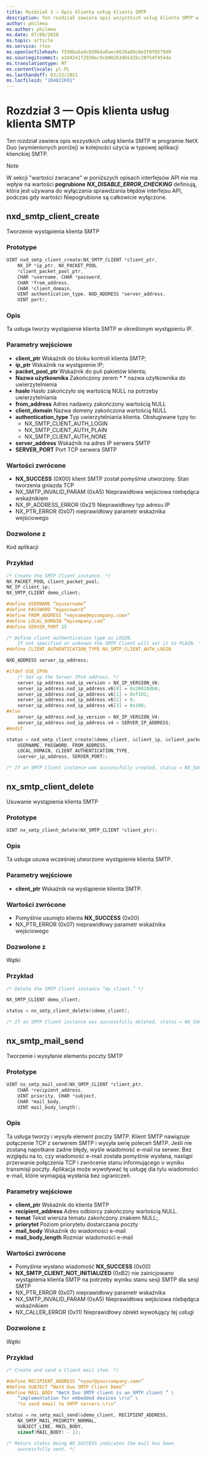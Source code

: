 ```yaml
---
title: Rozdział 3 — Opis klienta usług klienta SMTP
description: Ten rozdział zawiera opis wszystkich usług klienta SMTP w programie NetX Duo (wymienionych poniżej) w kolejności użycia w typowej aplikacji klienckiej SMTP.
author: philmea
ms.author: philmea
ms.date: 07/09/2020
ms.topic: article
ms.service: rtos
ms.openlocfilehash: f590ba5a4c020b4a0aec6628a89c0e5f0f8579d9
ms.sourcegitcommit: e3d42e1f2920ec9cb002634b542bc20754f9544e
ms.translationtype: MT
ms.contentlocale: pl-PL
ms.lasthandoff: 03/22/2021
ms.locfileid: "104821691"
---
```

# <a name="chapter-3---client-description-of-smtp-client-services"></a>Rozdział 3 — Opis klienta usług klienta SMTP

Ten rozdział zawiera opis wszystkich usług klienta SMTP w programie NetX Duo (wymienionych poniżej) w kolejności użycia w typowej aplikacji klienckiej SMTP.

> [!NOTE]
> W sekcji "wartości zwracane" w poniższych opisach interfejsów API nie ma wpływ na wartości **pogrubione** **_NX_DISABLE_ERROR_CHECKING_** definiują, która jest używana do wyłączania sprawdzania błędów interfejsu API, podczas gdy wartości Niepogrubione są całkowicie wyłączone.

## <a name="nxd_smtp_client_create"></a>nxd_smtp_client_create

Tworzenie wystąpienia klienta SMTP

### <a name="prototype"></a>Prototype

```C
UINT nxd_smtp_client_create(NX_SMTP_CLIENT *client_ptr,
    NX_IP *ip_ptr, NX_PACKET_POOL
    *client_packet_pool_ptr,
    CHAR *username, CHAR *password,
    CHAR *from_address,
    CHAR *client_domain,
    UINT authentication_type, NXD_ADDRESS *server_address,
    UINT port);
```

### <a name="description"></a>Opis

Ta usługa tworzy wystąpienie klienta SMTP w określonym wystąpieniu IP.

### <a name="input-parameters"></a>Parametry wejściowe

- **client_ptr** Wskaźnik do bloku kontroli klienta SMTP;
- **ip_ptr** Wskaźnik na wystąpienie IP;
- **packet_pool_ptr** Wskaźnik do puli pakietów klienta;
- **Nazwa użytkownika** Zakończony zerem * * nazwa użytkownika do uwierzytelnienia
- **hasło** Hasło zakończyło się wartością NULL na potrzeby uwierzytelniania
- **from_address** Adres nadawcy zakończony wartością NULL
- **client_domain** Nazwa domeny zakończona wartością NULL
- **authentication_type** Typ uwierzytelniania klienta. Obsługiwane typy to:
  - NX_SMTP_CLIENT_AUTH_LOGIN
  - NX_SMTP_CLIENT_AUTH_PLAIN
  - NX_SMTP_CLIENT_AUTH_NONE
- **server_address** Wskaźnik na adres IP serwera SMTP
- **SERVER_PORT** Port TCP serwera SMTP

### <a name="return-values"></a>Wartości zwrócone

- **NX_SUCCESS** (0X00) klient SMTP został pomyślnie utworzony. Stan tworzenia gniazda TCP
- NX_SMTP_INVALID_PARAM (0xA5) Nieprawidłowa wejściowa niebędąca wskaźnikiem
- NX_IP_ADDRESS_ERROR (0x21) Nieprawidłowy typ adresu IP
- NX_PTR_ERROR (0x07) nieprawidłowy parametr wskaźnika wejściowego

### <a name="allowed-from"></a>Dozwolone z

Kod aplikacji

### <a name="example"></a>Przykład

```C
/* Create the SMTP Client instance. */
NX_PACKET_POOL client_packet_pool;
NX_IP client_ip;
NX_SMTP_CLIENT demo_client;

#define USERNAME “myusername”
#define PASSWORD “mypassword”
#define FROM_ADDRESS “<myname@mycompany.com>”
#define LOCAL_DOMAIN “mycompany.com”
#define SERVER_PORT 25

/* Define client authentication type as LOGIN. 
    If not specified or unknown the SMTP Client will set it to PLAIN. */
#define CLIENT_AUTHENTICATION_TYPE NX_SMTP_CLIENT_AUTH_LOGIN

NXD_ADDRESS server_ip_address;

#ifdef USE_IPV6
    /* Set up the Server IPv6 address. */
    server_ip_address.nxd_ip_version = NX_IP_VERSION_V6;
    server_ip_address.nxd_ip_address.v6[0] = 0x20010db8;
    server_ip_address.nxd_ip_address.v6[1] = 0xf101;
    server_ip_address.nxd_ip_address.v6[2] = 0;
    server_ip_address.nxd_ip_address.v6[3] = 0x106;
#else
    server_ip_address.nxd_ip_version = NX_IP_VERSION_V4;
    server_ip_address.nxd_ip_address.v4 = SERVER_IP_ADDRESS;
#endif

status = nxd_smtp_client_create(&demo_client, &client_ip, &client_packet_pool,
    USERNAME, PASSWORD, FROM_ADDRESS,
    LOCAL_DOMAIN, CLIENT_AUTHENTICATION_TYPE,
    &server_ip_address, SERVER_PORT);

/* If an SMTP Client instance was successfully created, status = NX_SUCCESS. */
```

## <a name="nx_smtp_client_delete"></a>nx_smtp_client_delete

Usuwanie wystąpienia klienta SMTP

### <a name="prototype"></a>Prototype

```C
UINT nx_smtp_client_delete(NX_SMTP_CLIENT *client_ptr);
```

### <a name="description"></a>Opis

Ta usługa usuwa wcześniej utworzone wystąpienie klienta SMTP.

### <a name="input-parameters"></a>Parametry wejściowe

- **client_ptr** Wskaźnik na wystąpienie klienta SMTP.

### <a name="return-values"></a>Wartości zwrócone

- Pomyślnie usunięto klienta **NX_SUCCESS** (0x00)
- NX_PTR_ERROR (0x07) nieprawidłowy parametr wskaźnika wejściowego

### <a name="allowed-from"></a>Dozwolone z

Wątki

### <a name="example"></a>Przykład

```C
/* Delete the SMTP Client instance “my_client.” */

NX_SMTP_CLIENT demo_client;

status = nx_smtp_client_delete(&demo_client);

/* If an SMTP Client instance was successfully deleted, status = NX_SUCCESS. */
```

## <a name="nx_smtp_mail_send"></a>nx_smtp_mail_send

Tworzenie i wysyłanie elementu poczty SMTP

### <a name="prototype"></a>Prototype

```C
UINT nx_smtp_mail_send(NX_SMTP_CLIENT *client_ptr,
    CHAR *recipient_address,
    UINT priority, CHAR *subject,
    CHAR *mail_body,
    UINT mail_body_length);
```

### <a name="description"></a>Opis

Ta usługa tworzy i wysyła element poczty SMTP. Klient SMTP nawiązuje połączenie TCP z serwerem SMTP i wysyła serię poleceń SMTP. Jeśli nie zostaną napotkane żadne błędy, wyśle wiadomość e-mail na serwer. Bez względu na to, czy wiadomość e-mail została pomyślnie wysłana, nastąpi przerwanie połączenia TCP i zwrócenie stanu informującego o wyniku transmisji poczty. Aplikacja może wywoływać tę usługę dla tylu wiadomości e-mail, które wymagają wysłania bez ograniczeń.

### <a name="input-parameters"></a>Parametry wejściowe

- **client_ptr** Wskaźnik do klienta SMTP
- **recipient_address** Adres odbiorcy zakończony wartością NULL.
- **temat** Tekst wiersza tematu zakończony znakiem NULL;.
- **priorytet** Poziom priorytetu dostarczania poczty
- **mail_body** Wskaźnik do wiadomości e-mail
- **mail_body_length** Rozmiar wiadomości e-mail

### <a name="return-values"></a>Wartości zwrócone

- Pomyślnie wysłano wiadomość **NX_SUCCESS** (0x00)
- **NX_SMTP_CLIENT_NOT_INITIALIZED** (0xB2) nie zainicjowano wystąpienia klienta SMTP na potrzeby wyniku stanu sesji SMTP dla sesji SMTP
- NX_PTR_ERROR (0x07) nieprawidłowy parametr wskaźnika
- NX_SMTP_INVALID_PARAM (0xA5) Nieprawidłowa wejściowa niebędąca wskaźnikiem
- NX_CALLER_ERROR (0x11) Nieprawidłowy obiekt wywołujący tej usługi

### <a name="allowed-from"></a>Dozwolone z

Wątki

### <a name="example"></a>Przykład

```C
/* Create and send a Client mail item. */

#define RECIPIENT_ADDRESS “<your@yourcompany.com>”
#define SUBJECT “NetX Duo SMTP Client Demo”
#define MAIL_BODY "NetX Duo SMTP client is an SMTP client ” \
    “implementation for embedded devices \r\n” \
    "to send email to SMTP servers.\r\n"

status = nx_smtp_mail_send(&demo_client, RECIPIENT_ADDRESS,
    NX_SMTP_MAIL_PRIORITY_NORMAL,
    SUBJECT_LINE, MAIL_BODY,
    sizeof(MAIL_BODY) - 1);

/* Return status being NX_SUCCESS indicates the mail has been
    successfully sent. */
```
